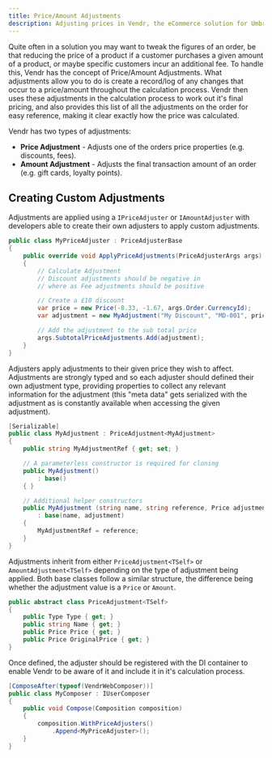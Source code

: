 ```yaml
---
title: Price/Amount Adjustments
description: Adjusting prices in Vendr, the eCommerce solution for Umbraco
---
```


Quite often in a solution you may want to tweak the figures of an order, be that reducing the price of a product if a customer purchases a given amount of a product, or maybe specific customers incur an additional fee. To handle this, Vendr has the concept of Price/Amount Adjustments. What adjustments allow you to do is create a record/log of any changes that occur to a price/amount throughout the calculation process. Vendr then uses these adjustments in the calculation process to work out it's final pricing, and also provides this list of all the adjustments on the order for easy reference, making it clear exactly how the price was calculated.

Vendr has two types of adjustments:

* **Price Adjustment** - Adjusts one of the orders price properties (e.g. discounts, fees).
* **Amount Adjustment** - Adjusts the final transaction amount of an order (e.g. gift cards, loyalty points).

## Creating Custom Adjustments

Adjustments are applied using a `IPriceAdjuster` or `IAmountAdjuster` with developers able to create their own adjusters to apply custom adjustments.

````csharp
public class MyPriceAdjuster : PriceAdjusterBase
{
    public override void ApplyPriceAdjustments(PriceAdjusterArgs args)
    {
        // Calculate Adjustment
        // Discount adjustments should be negative in 
        // where as Fee adjustments should be positive

        // Create a £10 discount
        var price = new Price(-8.33, -1.67, args.Order.CurrencyId);
        var adjustment = new MyAdjustment("My Discount", "MD-001", price);

        // Add the adjustment to the sub total price
        args.SubtotalPriceAdjustments.Add(adjustment);
    }
}
````

Adjusters apply adjustments to their given price they wish to affect. Adjustments are strongly typed and so each adjuster should defined their own adjustment type, providing properties to collect any relevant information for the adjustment (this "meta data" gets serialized with the adjustment as is constantly available when accessing the given adjustment).  

````csharp
[Serializable]
public class MyAdjustment : PriceAdjustment<MyAdjustment>
{
    public string MyAdjustmentRef { get; set; }

    // A parameterless constructor is required for cloning
    public MyAdjustment()
        : base()
    { }

    // Additional helper constructors
    public MyAdjustment (string name, string reference, Price adjustment)
        : base(name, adjustment)
    {
        MyAdjustmentRef = reference;
    }
}
````

Adjustments inherit from either `PriceAdjustment<TSelf>` or `AmountAdjustment<TSelf>` depending on the type of adjustment being applied. Both base classes follow a similar structure, the difference being whether the adjustment value is a `Price` or `Amount`.

````csharp
public abstract class PriceAdjustment<TSelf> 
{
    public Type Type { get; }
    public string Name { get; }
    public Price Price { get; }
    public Price OriginalPrice { get; }
}
````

Once defined, the adjuster should be registered with the DI container to enable Vendr to be aware of it and include it in it's calculation process.


````csharp
[ComposeAfter(typeof(VendrWebComposer))]
public class MyComposer : IUserComposer
{
    public void Compose(Composition composition)
    {
        composition.WithPriceAdjusters()
            .Append<MyPriceAdjuster>();
    }
}
